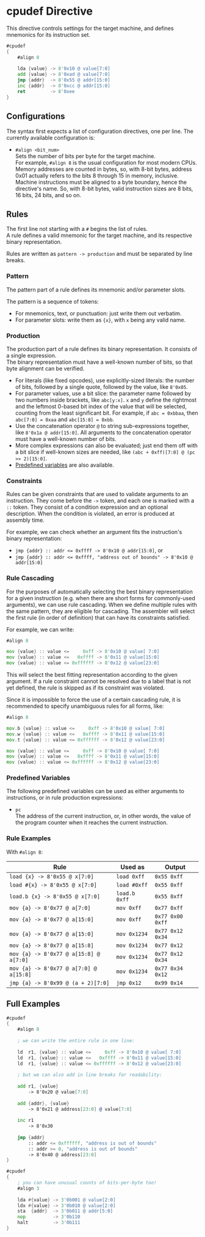 # cpudef Directive

This directive controls settings for the target machine, and
defines mnemonics for its instruction set.

```asm
#cpudef
{
    #align 8
    
    lda {value} -> 8'0x10 @ value[7:0]
    add {value} -> 8'0xad @ value[7:0]
    jmp {addr}  -> 8'0x55 @ addr[15:0]
    inc {addr}  -> 8'0xcc @ addr[15:0]
    ret         -> 8'0xee
}
```

## Configurations

The syntax first expects a list of configuration directives, one per line.
The currently available configuration is:

- `#align <bit_num>`  
Sets the number of bits per byte for the target machine.  
For example, `#align 8` is the usual configuration for
most modern CPUs.  
Memory addresses are counted in bytes, so, with 8-bit bytes,
address 0x01 actually refers to the bits 8 through 15 in
memory, inclusive.  
Machine instructions must be aligned to a byte boundary,
hence the directive's name. So, with 8-bit bytes, valid
instruction sizes are 8 bits, 16 bits, 24 bits, and so on.

## Rules

The first line not starting with a `#` begins the list of rules.  
A rule defines a valid mnemonic for the target machine, and its
respective binary representation.

Rules are written as `pattern -> production` and must be separated
by line breaks.

### Pattern

The pattern part of a rule defines its mnemonic and/or parameter slots.

The pattern is a sequence of tokens:  
- For mnemonics, text, or punctuation: just write them out verbatim.
- For parameter slots: write them as `{x}`, with `x` being any valid name.

### Production

The production part of a rule defines its binary representation.
It consists of a single expression.  
The binary representation must have a well-known number of bits,
so that byte alignment can be verified.  
- For literals (like fixed opcodes), use explicitly-sized literals:
the number of bits, followed by a single quote, followed by the value, like `8'0x05`.
- For parameter values, use a bit slice:
the parameter name followed by two numbers inside brackets, like `abc[y:x]`.
`x` and `y` define the rightmost and the leftmost 0-based bit index
of the value that will be selected, counting from the least significant bit.
For example, if `abc = 0xbbaa`, then `abc[7:0] = 0xaa` and `abc[15:8] = 0xbb`.
- Use the concatenation operator `@` to string sub-expressions together, like
`8'0x1a @ addr[15:0]`. All arguments to the concatenation operator must have a
well-known number of bits.
- More complex expressions can also be evaluated; just end them off with a
bit slice if well-known sizes are needed, like `(abc + 0xff)[7:0] @ (pc >> 2)[15:0]`.
- [Predefined variables](#predefined-variables) are also available.

### Constraints

Rules can be given constraints that are used to validate arguments to an
instruction. They come before the `->` token, and each one is marked
with a `::` token. They consist of a condition expression and an
optional description. When the condition is violated, an error is produced
at assembly time.  

For example, we can check whether an argument fits the instruction's
binary representation:
- `jmp {addr} :: addr <= 0xffff -> 8'0x10 @ addr[15:0]`, or
- `jmp {addr} :: addr <= 0xffff, "address out of bounds" -> 8'0x10 @ addr[15:0]`

### Rule Cascading

For the purposes of automatically selecting the best binary
representation for a given instruction (e.g. when there are short
forms for commonly-used arguments), we can use rule cascading.
When we define multiple rules with the same pattern, they are
eligible for cascading. The assembler will select the first
rule (in order of definition) that can have its constraints satisfied.

For example, we can write:

```asm
#align 8

mov {value} :: value <=     0xff -> 8'0x10 @ value[ 7:0]
mov {value} :: value <=   0xffff -> 8'0x11 @ value[15:0]
mov {value} :: value <= 0xffffff -> 8'0x12 @ value[23:0]
```

This will select the best fitting representation according to
the given argument. If a rule constraint cannot be resolved
due to a label that is not yet defined, the rule is skipped as
if its constraint was violated.

Since it is impossible to force the use of a certain cascading
rule, it is recommended to specify unambiguous rules for all
forms, like:

```asm
#align 8

mov.b {value} :: value <=     0xff -> 8'0x10 @ value[ 7:0]
mov.w {value} :: value <=   0xffff -> 8'0x11 @ value[15:0]
mov.t {value} :: value <= 0xffffff -> 8'0x12 @ value[23:0]

mov {value} :: value <=     0xff -> 8'0x10 @ value[ 7:0]
mov {value} :: value <=   0xffff -> 8'0x11 @ value[15:0]
mov {value} :: value <= 0xffffff -> 8'0x12 @ value[23:0]
```

### Predefined Variables

The following predefined variables can be used as either arguments to
instructions, or in rule production expressions:
- `pc`  
The address of the current instruction, or, in other words, the
value of the program counter when it reaches the current instruction.

### Rule Examples

With `#align 8`:

Rule | Used as | Output
-----|---------|--------
```load {x} -> 8'0x55 @ x[7:0]``` | ```load 0xff``` | ```0x55 0xff```
```load #{x} -> 8'0x55 @ x[7:0]``` | ```load #0xff``` | ```0x55 0xff```
```load.b {x} -> 8'0x55 @ x[7:0]``` | ```load.b 0xff``` | ```0x55 0xff```
```mov {a} -> 8'0x77 @ a[7:0]``` | ```mov 0xff``` | ```0x77 0xff```
```mov {a} -> 8'0x77 @ a[15:0]``` | ```mov 0xff``` | ```0x77 0x00 0xff```
```mov {a} -> 8'0x77 @ a[15:0]``` | ```mov 0x1234``` | ```0x77 0x12 0x34```
```mov {a} -> 8'0x77 @ a[15:8]``` | ```mov 0x1234``` | ```0x77 0x12```
```mov {a} -> 8'0x77 @ a[15:8] @ a[7:0]``` | ```mov 0x1234``` | ```0x77 0x12 0x34```
```mov {a} -> 8'0x77 @ a[7:0] @ a[15:8]``` | ```mov 0x1234``` | ```0x77 0x34 0x12```
```jmp {a} -> 8'0x99 @ (a + 2)[7:0]``` | ```jmp 0x12``` | ```0x99 0x14```

## Full Examples

```asm
#cpudef
{
    #align 8
    
    ; we can write the entire rule in one line:
    
    ld  r1, {value} :: value <=     0xff -> 8'0x10 @ value[ 7:0]
    ld  r1, {value} :: value <=   0xffff -> 8'0x11 @ value[15:0]
    ld  r1, {value} :: value <= 0xffffff -> 8'0x12 @ value[23:0]
    
    ; but we can also add in line breaks for readability:
    
    add r1, {value}
        -> 8'0x20 @ value[7:0]
    
    add {addr}, {value}
        -> 8'0x21 @ address[23:0] @ value[7:0]
    
    inc r1
        -> 8'0x30
    
    jmp {addr}
        :: addr <= 0xffffff, "address is out of bounds"
        :: addr >= 0, "address is out of bounds"
        -> 8'0x40 @ address[23:0]
}
```

```asm
#cpudef
{
    ; you can have unusual counts of bits-per-byte too!
    #align 3
    
    lda #{value} -> 3'0b001 @ value[2:0]
    ldx #{value} -> 3'0b010 @ value[2:0]
    sta  {addr}  -> 3'0b011 @ addr[5:0]
    nop          -> 3'0b110
    halt         -> 3'0b111
}
```